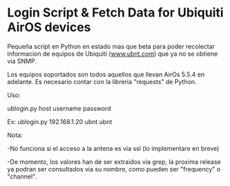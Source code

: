 Login Script & Fetch Data for Ubiquiti AirOS devices
=============================================================
Pequeña script en Python en estado mas que beta para poder recolectar informacion de equipos
de Ubiquiti (www.ubnt.com) que ya no se obtiene via SNMP.

Los equipos soportados son todos aquellos que llevan AirOs 5.5.4 en adelante.
Es necesario contar con la libreria "requests" de Python.

Uso:

ublogin.py host username password

Ex: ublogin.py 192.168.1.20 ubnt ubnt

Nota:

-No funciona si el acceso a la antena es via ssl (lo implementare en breve)

-De momento, los valores han de ser extraidos via grep, la proxima release ya podran ser consultados via su nombre, como pueden ser "frequency" o "channel".

